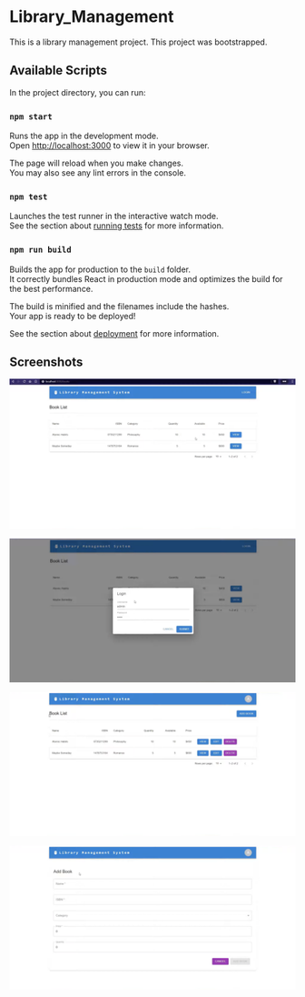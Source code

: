 # Library_Management

This is a library management project. This project was bootstrapped.

## Available Scripts

In the project directory, you can run:

### `npm start`

Runs the app in the development mode.\
Open [http://localhost:3000](http://localhost:3000) to view it in your browser.

The page will reload when you make changes.\
You may also see any lint errors in the console.

### `npm test`

Launches the test runner in the interactive watch mode.\
See the section about [running tests](https://facebook.github.io/create-react-app/docs/running-tests) for more information.

### `npm run build`

Builds the app for production to the `build` folder.\
It correctly bundles React in production mode and optimizes the build for the best performance.

The build is minified and the filenames include the hashes.\
Your app is ready to be deployed!

See the section about [deployment](https://facebook.github.io/create-react-app/docs/deployment) for more information.

## Screenshots

![image alt](https://github.com/Dhruvpanwar27/Library_Management/blob/772f0b8f47a2e1c5d744e5759bb08b534f74817e/Screenshot%202025-01-08%20at%207.05.17%20PM.png)

![image alt](https://github.com/Dhruvpanwar27/Library_Management/blob/0382f1dc1548fe68a2605668fa6391ed0c2d9c89/Screenshot%202025-01-08%20at%207.05.38%20PM.png)

![image alt](https://github.com/Dhruvpanwar27/Library_Management/blob/31bb6a1a237c0e07244783832d56c134d71c903d/Screenshot%202025-01-08%20at%207.05.57%20PM.png)

![image alt](https://github.com/Dhruvpanwar27/Library_Management/blob/1d74a08de83cd0391da3f7d0f71831c504baab2b/Screenshot%202025-01-08%20at%207.06.17%20PM.png)


